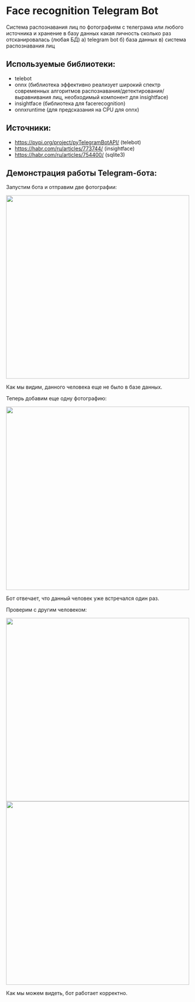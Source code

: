 # Face recognition Telegram Bot
Система распознавания лиц по фотографиям с телеграма или любого источника и хранение в базу данных какая личность сколько раз отсканировалась (любая БД)
  а) telegram bot
  б) база данных
  в) система распознавания лиц
  
## Используемые библиотеки:
- telebot
- onnx (библиотека эффективно реализует широкий спектр современных алгоритмов распознавания/детектирования/выравнивания лиц, необходимый компонент для insightface)
- insightface (библиотека для facerecognition) 
- onnxruntime (для предсказания на CPU для onnx)

## Источники:
- https://pypi.org/project/pyTelegramBotAPI/ (telebot)
- https://habr.com/ru/articles/773744/ (insightface)
- https://habr.com/ru/articles/754400/ (sqlite3)

## Демонстрация работы Telegram-бота:
Запустим бота и отправим две фотографии:

<img src="https://github.com/user-attachments/assets/27f3f1a3-736d-4849-8daa-a7c59d5af169" height="500">

Как мы видим, данного человека еще не было в базе данных.

Теперь добавим еще одну фотографию:

<img src="https://github.com/user-attachments/assets/a3426d95-0c17-40d3-a351-e795ba78dd4b" height="500">

Бот отвечает, что данный человек уже встречался один раз.

Проверим с другим человеком:

<img src="https://github.com/user-attachments/assets/bc7e1af6-d7db-44cf-a8b7-6681d9527d44" height="500">

<img src="https://github.com/user-attachments/assets/140c1444-f5b5-4926-9d3c-370d19788f0a" height="500">

Как мы можем видеть, бот работает корректно.
